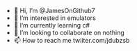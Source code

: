 - 👋 Hi, I’m @JamesOnGithub7
- 👀 I’m interested in emulators
- 🌱 I’m currently learning c#
- 💞️ I’m looking to collaborate on nothing
- 📫 How to reach me twiiter.com/jdubzsb

<!---
JamesOnGithub7/JamesOnGithub7 is a ✨ special ✨ repository because its `README.md` (this file) appears on your GitHub profile.
You can click the Preview link to take a look at your changes.
--->
